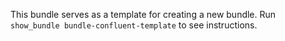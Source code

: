 This bundle serves as a template for creating a new bundle. Run `show_bundle bundle-confluent-template` to see instructions.
